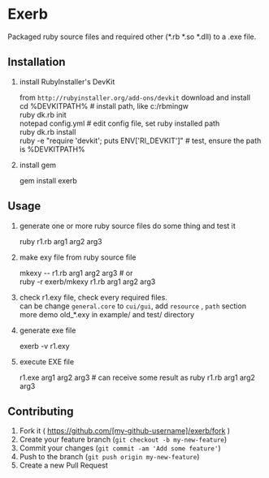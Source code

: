 # Exerb

Packaged ruby source files and required other (*.rb *.so *.dll) to a .exe file.

## Installation


1. install RubyInstaller's DevKit

    from `http://rubyinstaller.org/add-ons/devkit` download and install  
    cd %DEVKITPATH%      # install path, like c:/rbmingw  
    ruby dk.rb init  
    notepad config.yml  # edit config file,  set ruby installed path  
    ruby dk.rb install  
    ruby -e "require 'devkit'; puts ENV\['RI_DEVKIT']" # test, ensure the path is %DEVKITPATH%  

2. install gem

    gem install exerb

## Usage

1. generate one or more ruby source files do some thing and test it

    ruby r1.rb arg1 arg2 arg3

2. make exy file from ruby source file

    mkexy -- r1.rb arg1 arg2 arg3  # or  
    ruby -r exerb/mkexy r1.rb arg1 arg2 arg3

3. check r1.exy file, check every required files.  
   can be change `general.core` to `cui/gui`, add `resource` , `path` section  
   more demo old_*.exy in example/ and test/ directory
   
4. generate exe file

    exerb -v r1.exy

5. execute EXE file

    r1.exe arg1 arg2 arg3  # can receive some result as ruby r1.rb arg1 arg2 arg3

## Contributing

1. Fork it ( https://github.com/[my-github-username]/exerb/fork )
2. Create your feature branch (`git checkout -b my-new-feature`)
3. Commit your changes (`git commit -am 'Add some feature'`)
4. Push to the branch (`git push origin my-new-feature`)
5. Create a new Pull Request
